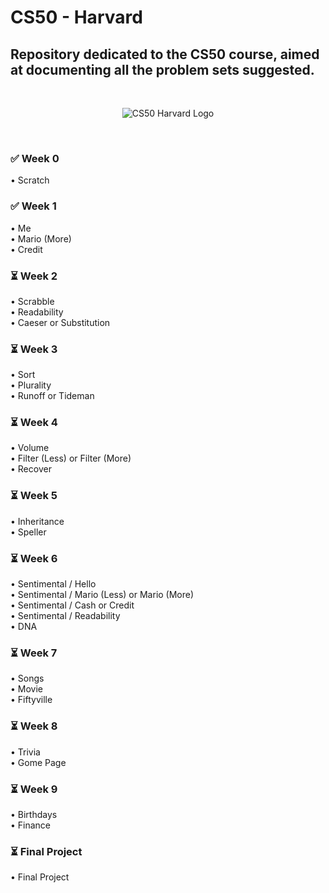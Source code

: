 # CS50 - Harvard

## Repository dedicated to the CS50 course, aimed at documenting all the problem sets suggested.
<br>

<p align="center">
  <img src="https://i.imgur.com/6OFToYz.png" alt="CS50 Harvard Logo">
</p>
<br>

### ✅ Week 0
  • Scratch
### ✅ Week 1
  • Me<br>
  • Mario (More)<br>
  • Credit<br>
### ⏳ Week 2
  • Scrabble<br>
  • Readability<br>
  • Caeser or Substitution<br>
### ⏳ Week 3
  • Sort<br>
  • Plurality<br>
  • Runoff or Tideman<br>
### ⏳ Week 4
  • Volume<br>
  • Filter (Less) or Filter (More)<br>
  • Recover<br>
### ⏳ Week 5
  • Inheritance<br>
  • Speller<br>
### ⏳ Week 6
  • Sentimental / Hello<br>
  • Sentimental / Mario (Less) or Mario (More)<br>
  • Sentimental / Cash or Credit<br>
  • Sentimental / Readability<br>
  • DNA<br>
### ⏳ Week 7
  • Songs<br>
  • Movie<br>
  • Fiftyville<br>
### ⏳ Week 8
  • Trivia<br>
  • Gome Page<br>
### ⏳ Week 9
  • Birthdays<br>
  • Finance<br>
### ⏳ Final Project
  • Final Project
